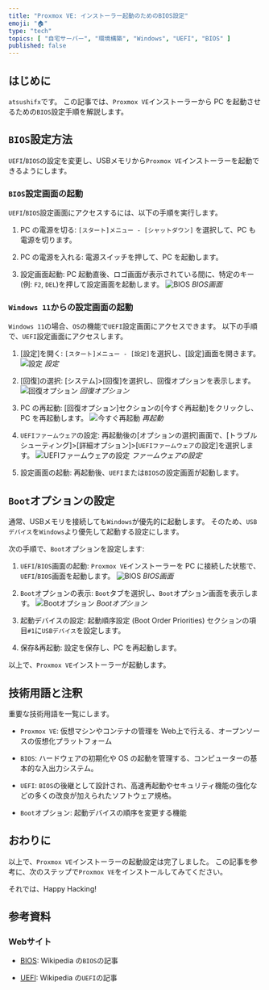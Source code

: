 ```yaml
---
title: "Proxmox VE: インストーラー起動のためのBIOS設定"
emoji: "🏠"
type: "tech"
topics: [ "自宅サーバー", "環境構築", "Windows", "UEFI", "BIOS" ]
published: false
---
```


## はじめに

`atsushifx`です。
この記事では、`Proxmox VE`インストーラーから PC を起動させるための`BIOS`設定手順を解説します。

## `BIOS`設定方法

`UEFI`/`BIOS`の設定を変更し、USBメモリから`Proxmox VE`インストーラーを起動できるようにします。

### `BIOS`設定画面の起動

`UEFI`/`BIOS`設定画面にアクセスするには、以下の手順を実行します。

1. PC の電源を切る:
  `[スタート]メニュー - [シャットダウン]` を選択して、PC も電源を切ります。

2. PC の電源を入れる:
   電源スイッチを押して、PC を起動します。

3. 設定画面起動:
   PC 起動直後、ロゴ画面が表示されている間に、特定のキー (例: `F2`, `DEL`)を押して設定画面を起動します。
   ![`BIOS`](/images/articles/pve-bios/ss-bios-main.jpg)
   *BIOS画面*

### `Windows 11`からの設定画面の起動

`Windows 11`の場合、`OS`の機能で`UEFI`設定画面にアクセスできます。
以下の手順で、`UEFI`設定画面にアクセスします。

1. [設定]を開く:
   `[スタート]メニュー - [設定]`を選択し、[設定]画面を開きます。
   ![設定](/images/articles/pve-bios/ss-win-setting.jpg)
   *設定*

2. [回復]の選択:
  [システム]>[回復]を選択し、回復オプションを表示します。
   ![回復オプション](/images/articles/pve-bios/ss-win-restore.jpg)
   *回復オプション*

3. PC の再起動:
  [回復オプション]セクションの[今すぐ再起動]をクリックし、PC を再起動します。
   ![今すぐ再起動](/images/articles/pve-bios/ss-win-reboot.jpg)
   *再起動*

4. `UEFIファームウェア`の設定:
   再起動後の[オプションの選択]画面で、[トラブルシューティング]>[詳細オプション]>[`UEFIファームウェア`の設定]を選択します。
   ![`UEFIファームウェア`の設定](/images/articles/pve-bios/ss-win-touefi.jpg)
   *ファームウェアの設定*

5. 設定画面の起動:
   再起動後、`UEFI`または`BIOS`の設定画面が起動します。

## `Boot`オプションの設定

通常、USBメモリを接続しても`Windows`が優先的に起動します。
そのため、`USBデバイス`を`Windows`より優先して起動する設定にします。

次の手順で、`Boot`オプションを設定します:

1. `UEFI`/`BIOS`画面の起動:
   `Proxmox VE`インストーラーを PC に接続した状態で、`UEFI`/`BIOS`画面を起動します。
   ![`BIOS`](/images/articles/pve-bios/ss-bios-main.jpg)
   *BIOS画面*

2. `Boot`オプションの表示:
   `Boot`タブを選択し、`Boot`オプション画面を表示します。
   ![`Boot`オプション](/images/articles/pve-bios/ss-bios-bootdevice.jpg)
   *Bootオプション*

3. 起動デバイスの設定:
   起動順序設定 (Boot Order Priorities) セクションの項目`#1`に`USBデバイス`を設定します。

4. 保存&再起動:
   設定を保存し、PC を再起動します。

以上で、`Proxmox VE`インストーラーが起動します。

## 技術用語と注釈

重要な技術用語を一覧にします。

- `Proxmox VE`:
  仮想マシンやコンテナの管理を Web上で行える、オープンソースの仮想化プラットフォーム

- `BIOS`:
  ハードウェアの初期化や OS の起動を管理する、コンピューターの基本的な入出力システム。

- `UEFI`:
  `BIOS`の後継として設計され、高速再起動やセキュリティ機能の強化などの多くの改良が加えられたソフトウェア規格。

- `Boot`オプション:
  起動デバイスの順序を変更する機能

## おわりに

以上で、`Proxmox VE`インストーラーの起動設定は完了しました。
この記事を参考に、次のステップで`Proxmox VE`をインストールしてみてください。

それでは、Happy Hacking!

## 参考資料

### Webサイト

- [BIOS](https://ja.wikipedia.org/wiki/BIOS):
  Wikipedia の`BIOS`の記事

- [UEFI](https://ja.wikipedia.org/wiki/UEFI):
  Wikipedia の`UEFI`の記事
